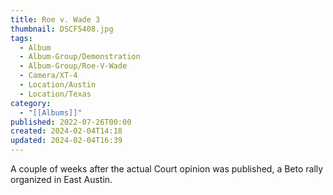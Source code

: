 ```yaml
---
title: Roe v. Wade 3
thumbnail: DSCF5408.jpg
tags:
  - Album
  - Album-Group/Demonstration
  - Album-Group/Roe-V-Wade
  - Camera/XT-4
  - Location/Austin
  - Location/Texas
category:
  - "[[Albums]]"
published: 2022-07-26T00:00
created: 2024-02-04T14:18
updated: 2024-02-04T16:39
---
```

A couple of weeks after the actual Court opinion was published, a Beto rally organized in East Austin.
